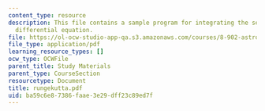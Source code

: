 ```yaml
---
content_type: resource
description: This file contains a sample program for integrating the second-order
  differential equation.
file: https://ol-ocw-studio-app-qa.s3.amazonaws.com/courses/8-902-astrophysics-ii-fall-2004/ba59c6e87386faae3e29dff23c89ed7f_rungekutta.pdf
file_type: application/pdf
learning_resource_types: []
ocw_type: OCWFile
parent_title: Study Materials
parent_type: CourseSection
resourcetype: Document
title: rungekutta.pdf
uid: ba59c6e8-7386-faae-3e29-dff23c89ed7f
---
```

